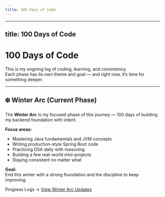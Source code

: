 ```yaml
---
title: 100 Days of Code
---
```

---
title: 100 Days of Code
---

# 100 Days of Code

This is my ongoing log of coding, learning, and consistency.  
Each phase has its own theme and goal — and right now, it’s time for something deeper.

---

## ❄️ Winter Arc (Current Phase)

The **Winter Arc** is my focused phase of this journey — 100 days of building my backend foundation with intent.

**Focus areas:**
- Mastering Java fundamentals and JVM concepts  
- Writing production-style Spring Boot code  
- Practicing DSA daily with reasoning  
- Building a few real-world mini-projects  
- Staying consistent no matter what

**Goal:**  
End this winter with a strong foundation and the discipline to keep improving.

Progress Logs → [View Winter Arc Updates](winter-arc/)
